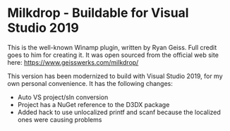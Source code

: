 # Milkdrop - Buildable for Visual Studio 2019
This is the well-known Winamp plugin, written by Ryan Geiss. Full credit goes to him for creating it. It was open sourced from the official web site here:
https://www.geisswerks.com/milkdrop/

This version has been modernized to build with Visual Studio 2019, for my own personal convenience. It has the following changes:
* Auto VS project/sln conversion
* Project has a NuGet reference to the D3DX package
* Added hack to use unlocalized printf and scanf because the localized ones were causing problems
